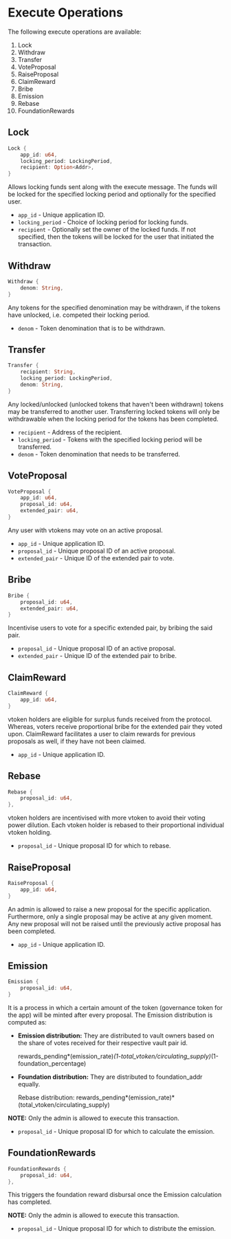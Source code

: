 # Execute Operations

The following execute operations are available:

1. Lock
2. Withdraw
3. Transfer
4. VoteProposal
5. RaiseProposal
6. ClaimReward
7. Bribe
8. Emission
9. Rebase
10. FoundationRewards

## Lock

```rust
Lock {
    app_id: u64,
    locking_period: LockingPeriod,
    recipient: Option<Addr>,
}
```

Allows locking funds sent along with the execute message. The funds will be
locked for the specified locking period and optionally for the specified user.

* `app_id` - Unique application ID.
* `locking_period` - Choice of locking period for locking funds.
* `recipient` - Optionally set the owner of the locked funds. If not specified,
then the tokens will be locked for the user that initiated the transaction.

## Withdraw

```rust
Withdraw {
    denom: String,
}
```

Any tokens for the specified denomination may be withdrawn, if the tokens
have unlocked, i.e. competed their locking period.

* `denom` - Token denomination that is to be withdrawn.

## Transfer

```rust
Transfer {
    recipient: String,
    locking_period: LockingPeriod,
    denom: String,
}
```

Any locked/unlocked (unlocked tokens that haven't been withdrawn) tokens may be
transferred to another user. Transferring locked tokens will only be withdrawable
when the locking period for the tokens has been completed.

* `recipient` - Address of the recipient.
* `locking_period` - Tokens with the specified locking period will be transferred.
* `denom` - Token denomination that needs to be transferred.

## VoteProposal

```rust
VoteProposal {
    app_id: u64,
    proposal_id: u64,
    extended_pair: u64,
}
```

Any user with vtokens may vote on an active proposal.

* `app_id` - Unique application ID.
* `proposal_id` - Unique proposal ID of an active proposal.
* `extended_pair` - Unique ID of the extended pair to vote.

## Bribe

```rust
Bribe {
    proposal_id: u64,
    extended_pair: u64,
}
```

Incentivise users to vote for a specific extended pair, by bribing the said pair.

* `proposal_id` - Unique proposal ID of an active proposal.
* `extended_pair` - Unique ID of the extended pair to bribe.

## ClaimReward

```rust
ClaimReward {
    app_id: u64,
}
```

vtoken holders are eligible for surplus funds received from the protocol. Whereas,
voters receive proportional bribe for the extended pair they voted upon.
ClaimReward facilitates a user to claim rewards for previous proposals as well, if they have not been claimed.

* `app_id` - Unique application ID.

## Rebase

```rust
Rebase {
    proposal_id: u64,
},
```

vtoken holders are incentivised with more vtoken to avoid their voting power dilution. Each vtoken holder is rebased to their proportional individual vtoken holding.

* `proposal_id` - Unique proposal ID for which to rebase.

## RaiseProposal

```rust
RaiseProposal {
    app_id: u64,
}
```

An admin is allowed to raise a new proposal for the specific application. Furthermore, only a single proposal may be active at any given moment. Any new
proposal will not be raised until the previously active proposal has been
completed.

* `app_id` - Unique application ID.

## Emission

```rust
Emission {
    proposal_id: u64,
}
```

It is a process in which a certain amount of the token (governance token for the app) will be minted after every proposal. The Emission distribution is computed as:

* **Emission distribution:** They are distributed to vault owners based on the share of votes received for their respective vault pair id.

  rewards_pending*(emission_rate)*(1-total_vtoken/circulating_supply)*(1-foundation_percentage)

* **Foundation distribution:** They are distributed to foundation_addr equally.

  Rebase distribution: rewards_pending*(emission_rate)*(total_vtoken/circulating_supply)

**NOTE:** Only the admin is allowed to execute this transaction.

* `proposal_id` - Unique proposal ID for which to calculate the emission.

## FoundationRewards

```rust
FoundationRewards {
    proposal_id: u64,
},
```

This triggers the foundation reward disbursal once the Emission calculation has completed.

**NOTE:** Only the admin is allowed to execute this transaction.

* `proposal_id` - Unique proposal ID for which to distribute the emission.
